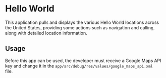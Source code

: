 Hello World
===
This application pulls and displays the various Hello World locations across the United States, providing some actions such as navigation and calling, along with detailed location information.

Usage
---
Before this app can be used, the developer must receive a Google Maps API key and change it in the `app/src/debug/res/values/google_maps_api.xml` file.